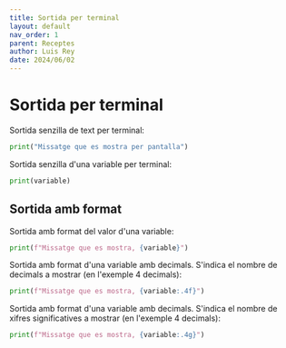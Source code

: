 ```yaml
---
title: Sortida per terminal
layout: default
nav_order: 1
parent: Receptes
author: Luis Rey
date: 2024/06/02
---
```


# Sortida per terminal

Sortida senzilla de text per terminal:

```python
print("Missatge que es mostra per pantalla")
```

Sortida senzilla d'una variable per terminal:

```python
print(variable)
```

## Sortida amb format

Sortida amb format del valor d'una variable:

```python
print(f"Missatge que es mostra, {variable}")
```

Sortida amb format d'una variable amb decimals. S'indica el nombre de decimals a mostrar (en l'exemple 4 decimals):

```python
print(f"Missatge que es mostra, {variable:.4f}")
```

Sortida amb format d'una variable amb decimals. S'indica el nombre de xifres significatives a mostrar (en l'exemple 4 decimals):

```python
print(f"Missatge que es mostra, {variable:.4g}")
```
